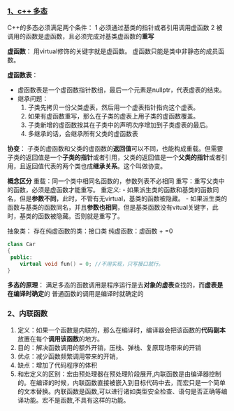 ### [1、c++ 多态](https://blog.csdn.net/qq_53558968/article/details/116886784)

C++的多态必须满足两个条件：
1 必须通过基类的指针或者引用调用虚函数
2 被调用的函数是虚函数，且必须完成对基类虚函数的**重写**

**虚函数**：
用virtual修饰的关键字就是虚函数。
虚函数只能是类中非静态的成员函数。

**虚函数表**：
- 虚函数表是一个虚函数指针数组，最后一个元素是nullptr，代表虚表的结束。
- 继承问题：
  1. 子类先拷贝一份父类虚表，然后用一个虚表指针指向这个虚表。
  2. 如果有虚函数重写，那么在子类的虚表上用子类的虚函数覆盖。
  3. 子类新增的虚函数按其在子类中的声明次序增加到子类虚表的最后。
  4. 多继承的话，会继承所有父类的虚函数表

**协变**：
子类的虚函数和父类的虚函数的**返回值**可以不同，也能构成重载。但需要子类的返回值是一个**子类的指针**或者引用，父类的返回值是一个**父类的指针**或者引用，且返回值代表的两个类也成**继承关系**。这个叫做协变。

**概念区分**
重载：同一个类中相同名函数的，参数列表不必相同
重写：重写父类中的函数，必须是虚函数才能重写。
重定义:
    - 如果派生类的函数和基类的函数同名，但是**参数不同**，此时，不管有无virtual，基类的函数被隐藏。
    - 如果派生类的函数与基类的函数同名，并且**参数也相同**，但是基类函数没有vitual关键字，此时，基类的函数被隐藏。否则就是重写了。

抽象类：
存在纯虚函数的类：接口类
纯虚函数：虚函数 + =0

```c++
class Car
{
 public:
    virtual void fun() = 0; //不用实现，只写接口就行。
}

```

**多态的原理**：
满足多态的函数调用是程序运行是去**对象的虚表**查找的，而**虚表是在编译时确定**的
普通函数的调用是编译时就确定的

### 2、内联函数
1. 定义：如果一个函数是内联的，那么在编译时，编译器会把该函数的**代码副本**放置在每个**调用该函数**的地方。
2. 目的：解决函数调用的额外开销，压栈、弹栈、复原现场带来的开销
3. 优点：减少函数频繁调用带来的开销，
4. 缺点：增加了代码程序的体积
5. 和宏定义的区别：宏由预处理器在预处理阶段展开,内联函数是由编译器控制的。在编译的时候，内联函数直接被嵌入到目标代码中去，而宏只是一个简单的文本替换。内联函数是函数,可以进行诸如类型安全检查、语句是否正确等编译功能。宏不是函数,不具有这样的功能。
